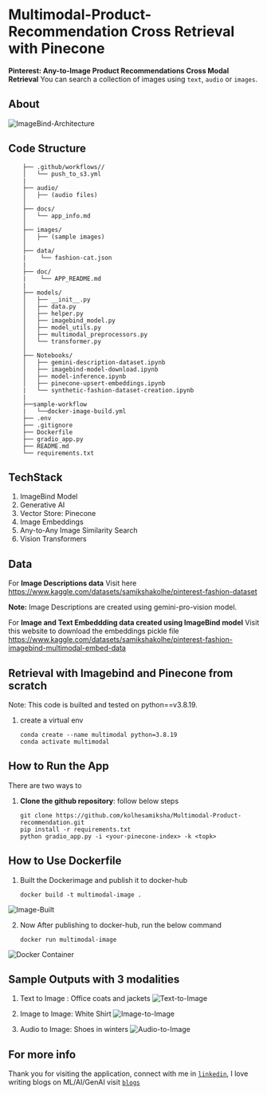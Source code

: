 # Multimodal-Product-Recommendation Cross Retrieval with Pinecone

**Pinterest: Any-to-Image Product Recommendations Cross Modal Retrieval**
You can search a collection of images using `text`, `audio` or `images`.


## About

![ImageBind-Architecture](images/image_bing_architecture.png)

## Code Structure

```
    ├── .github/workflows//
    │   └── push_to_s3.yml
    |
    ├── audio/
    │   ├── (audio files)
    │
    ├── docs/
    │   └── app_info.md
    │
    ├── images/
    │   ├── (sample images)
    │
    ├── data/
    |    └── fashion-cat.json
    |
    ├── doc/
    |    └── APP_README.md
    |
    ├── models/
    │   ├── __init__.py
    │   ├── data.py
    │   ├── helper.py
    │   ├── imagebind_model.py
    │   ├── model_utils.py
    │   ├── multimodal_preprocessors.py
    │   └── transformer.py
    │
    ├── Notebooks/
    │   ├── gemini-description-dataset.ipynb
    │   ├── imagebind-model-download.ipynb
    │   ├── model-inference.ipynb
    │   ├── pinecone-upsert-embeddings.ipynb
    |   └── synthetic-fashion-dataset-creation.ipynb
    |
    ├──sample-workflow
    |   └──docker-image-build.yml
    ├── .env
    ├── .gitignore
    ├── Dockerfile 
    ├── gradio_app.py
    ├── README.md
    └── requirements.txt
```


## TechStack

1. ImageBind Model
2. Generative AI
3. Vector Store: Pinecone
4. Image Embeddings
5. Any-to-Any Image Similarity Search
6. Vision Transformers

## Data

For **Image Descriptions data** Visit here https://www.kaggle.com/datasets/samikshakolhe/pinterest-fashion-dataset 

**Note:** Image Descriptions are created using gemini-pro-vision model.

For **Image and Text Embeddding data created using ImageBind model** Visit this website to download the embeddings pickle file https://www.kaggle.com/datasets/samikshakolhe/pinterest-fashion-imagebind-multimodal-embed-data

## Retrieval with Imagebind and Pinecone from scratch

Note: This code is builted and tested on python==v3.8.19.
1. create a virtual env 
    
    ```
    conda create --name multimodal python=3.8.19
    conda activate multimodal

## How to Run the App

There are two ways to 
1. **Clone the github repository**: follow below steps
    ```
    git clone https://github.com/kolhesamiksha/Multimodal-Product-recommendation.git
    pip install -r requirements.txt
    python gradio_app.py -i <your-pinecone-index> -k <topk>

## How to Use Dockerfile
1. Built the Dockerimage and publish it to docker-hub
    ```
    docker build -t multimodal-image . 

![Image-Built](images/docker-build-1.png)

2. Now After publishing to docker-hub, run the below command
    ```
    docker run multimodal-image
![Docker Container](images/multimodal-image-docker-desktop.png)

## Sample Outputs with 3 modalities

1. Text to Image : Office coats and jackets
![Text-to-Image](images/text.png)

2. Image to Image: White Shirt
![Image-to-Image](images/image.png)

3. Audio to Image: Shoes in winters
![Audio-to-Image](images/audio.png)

## For more info
Thank you for visiting the application, connect with me in [`linkedin`](https://www.linkedin.com/in/samiksha-kolhe25701/), I love writing blogs on ML/AI/GenAI visit [`blogs`](https://teckbakers.hashnode.dev/)
